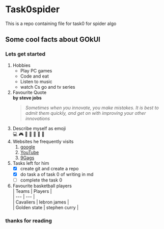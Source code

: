 # Task0spider  
This is a repo containing file for task0 for spider algo  
## Some cool facts about GOkUl

### Lets get started

1. Hobbies  
    - Play PC games  
    - Code and eat  
    - Listen to music  
    - watch Cs go and tv series  
2. Favourite Quote  
    **by steve jobs**  
    > *Sometimes when you innovate, you make mistakes. It is best to admit them quickly, and get on with improving your other innovations*  
3. Describe myself as emoji  
    :computer: :video_game: :basketball: :see_no_evil: :hear_no_evil: :speak_no_evil: :metal:  
4. Websites he frequently visits  
    1. [google](https://www.google.co.in/?gfe_rd=cr&ei=PCMoWbC6J4by8Af6o5jgBA)  
    2. [YouTube](https://www.youtube.com/?gl=IN)  
    3. [9Gags](https://9gag.com/)  
5. Tasks left for him  
    - [x] create git and create a repo  
    - [x] do task a of task 0 of writing in md  
    - [ ] complete the task 0  
6. Favourite basketball players  
    | Teams        | Players       |  
    | ---          | ---           |  
    | Cavaliers    | lebron james  |  
    | Golden state | stephen curry |  

### thanks for reading
